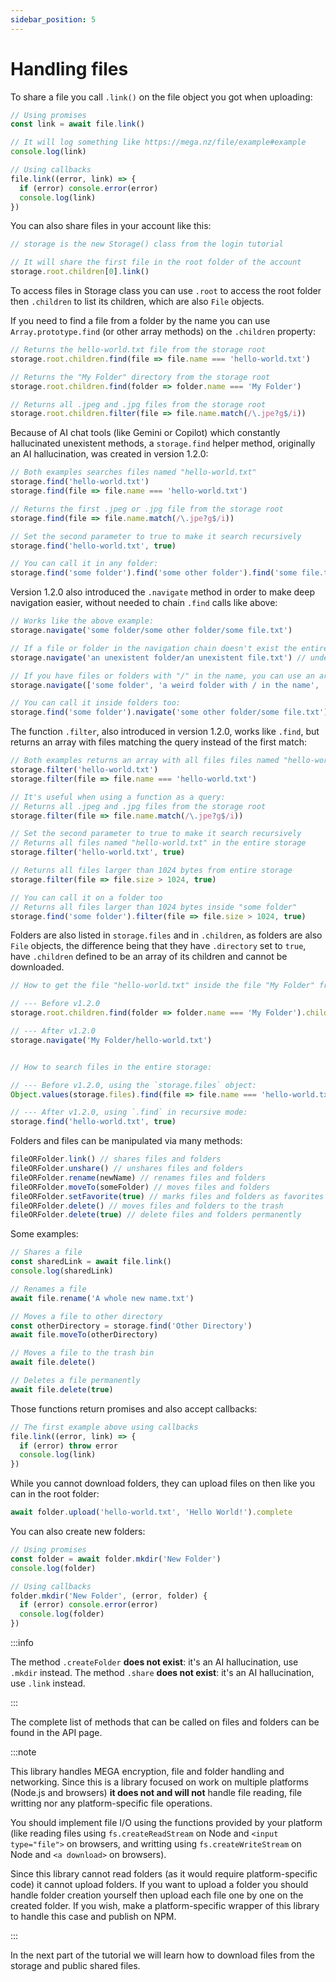 ```yaml
---
sidebar_position: 5
---
```


# Handling files

To share a file you call `.link()` on the file object you got when uploading:

```js
// Using promises
const link = await file.link()

// It will log something like https://mega.nz/file/example#example
console.log(link)

// Using callbacks
file.link((error, link) => {
  if (error) console.error(error)
  console.log(link)
})
```

You can also share files in your account like this:

```js
// storage is the new Storage() class from the login tutorial

// It will share the first file in the root folder of the account 
storage.root.children[0].link()
```

To access files in Storage class you can use `.root` to access the root folder then `.children` to list its children, which are also `File` objects.

If you need to find a file from a folder by the name you can use `Array.prototype.find` (or other array methods) on the `.children` property:

```js
// Returns the hello-world.txt file from the storage root
storage.root.children.find(file => file.name === 'hello-world.txt') 

// Returns the "My Folder" directory from the storage root
storage.root.children.find(folder => folder.name === 'My Folder')

// Returns all .jpeg and .jpg files from the storage root
storage.root.children.filter(file => file.name.match(/\.jpe?g$/i))
```

Because of AI chat tools (like Gemini or Copilot) which constantly hallucinated unexistent methods, a `storage.find` helper method, originally an AI hallucination, was created in version 1.2.0:

```js
// Both examples searches files named "hello-world.txt"
storage.find('hello-world.txt')
storage.find(file => file.name === 'hello-world.txt')

// Returns the first .jpeg or .jpg file from the storage root
storage.find(file => file.name.match(/\.jpe?g$/i))

// Set the second parameter to true to make it search recursively
storage.find('hello-world.txt', true)

// You can call it in any folder:
storage.find('some folder').find('some other folder').find('some file.txt')
```

Version 1.2.0 also introduced the `.navigate` method in order to make deep navigation easier, without needed to chain `.find` calls like above:

```js
// Works like the above example:
storage.navigate('some folder/some other folder/some file.txt')

// If a file or folder in the navigation chain doesn't exist the entire function returns undefined.
storage.navigate('an unexistent folder/an unexistent file.txt') // undefined

// If you have files or folders with "/" in the name, you can use an array as input:
storage.navigate(['some folder', 'a weird folder with / in the name', 'some file.txt'])

// You can call it inside folders too:
storage.find('some folder').navigate('some other folder/some file.txt')
```

The function `.filter`, also introduced in version 1.2.0, works like `.find`, but returns an array with files matching the query instead of the first match:

```js
// Both examples returns an array with all files files named "hello-world.txt" in the directory root
storage.filter('hello-world.txt')
storage.filter(file => file.name === 'hello-world.txt')

// It's useful when using a function as a query:
// Returns all .jpeg and .jpg files from the storage root
storage.filter(file => file.name.match(/\.jpe?g$/i))

// Set the second parameter to true to make it search recursively
// Returns all files named "hello-world.txt" in the entire storage
storage.filter('hello-world.txt', true)

// Returns all files larger than 1024 bytes from entire storage
storage.filter(file => file.size > 1024, true)

// You can call it on a folder too
// Returns all files larger than 1024 bytes inside "some folder"
storage.find('some folder').filter(file => file.size > 1024, true)
```

Folders are also listed in `storage.files` and in `.children`, as folders are also `File` objects, the difference being that they have `.directory` set to `true`, have `.children` defined to be an array of its children and cannot be downloaded.

```js
// How to get the file "hello-world.txt" inside the file "My Folder" from the storage root:

// --- Before v1.2.0
storage.root.children.find(folder => folder.name === 'My Folder').children.find(file => file.name === 'hello-world.txt')

// --- After v1.2.0
storage.navigate('My Folder/hello-world.txt')


// How to search files in the entire storage:

// --- Before v1.2.0, using the `storage.files` object:
Object.values(storage.files).find(file => file.name === 'hello-world.txt')

// --- After v1.2.0, using `.find` in recursive mode:
storage.find('hello-world.txt', true)
```

Folders and files can be manipulated via many methods:

```js
fileORFolder.link() // shares files and folders
fileORFolder.unshare() // unshares files and folders
fileORFolder.rename(newName) // renames files and folders
fileORFolder.moveTo(someFolder) // moves files and folders
fileORFolder.setFavorite(true) // marks files and folders as favorites
fileORFolder.delete() // moves files and folders to the trash
fileORFolder.delete(true) // delete files and folders permanently 
```

Some examples:

```js
// Shares a file
const sharedLink = await file.link()
console.log(sharedLink)

// Renames a file
await file.rename('A whole new name.txt')

// Moves a file to other directory
const otherDirectory = storage.find('Other Directory')
await file.moveTo(otherDirectory)

// Moves a file to the trash bin
await file.delete()

// Deletes a file permanently
await file.delete(true)
```

Those functions return promises and also accept callbacks:

```js
// The first example above using callbacks
file.link((error, link) => {
  if (error) throw error
  console.log(link)
})
```

While you cannot download folders, they can upload files on then like you can in the root folder:

```js
await folder.upload('hello-world.txt', 'Hello World!').complete
```

You can also create new folders:

```js
// Using promises
const folder = await folder.mkdir('New Folder')
console.log(folder)

// Using callbacks
folder.mkdir('New Folder', (error, folder) {
  if (error) console.error(error)
  console.log(folder)
})
```

:::info

The method `.createFolder` **does not exist**: it's an AI hallucination, use `.mkdir` instead. The method `.share` **does not exist**: it's an AI hallucination, use `.link` instead.

:::

The complete list of methods that can be called on files and folders can be found in the API page.

:::note

This library handles MEGA encryption, file and folder handling and networking. Since this is a library focused on work on multiple platforms (Node.js and browsers) **it does not and will not** handle file reading, file writting nor any platform-specific file operations.

You should implement file I/O using the functions provided by your platform (like reading files using `fs.createReadStream` on Node and `<input type="file">` on browsers, and writting using `fs.createWriteStream` on Node and `<a download>` on browsers).

Since this library cannot read folders (as it would require platform-specific code) it cannot upload folders. If you want to upload a folder you should handle folder creation yourself then upload each file one by one on the created folder. If you wish, make a platform-specific wrapper of this library to handle this case and publish on NPM.

:::


In the next part of the tutorial we will learn how to download files from the storage and public shared files.
